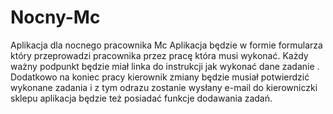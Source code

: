 # Nocny-Mc
Aplikacja dla nocnego pracownika Mc
Aplikacja będzie w formie formularza który przeprowadzi pracownika przez pracę która musi wykonać.
Każdy ważny podpunkt będzie miał linka do instrukcji jak wykonać dane zadanie .
Dodatkowo na koniec pracy kierownik zmiany będzie musiał potwierdzić wykonane zadania i z tym odrazu
zostanie wysłany e-mail do kierowniczki sklepu aplikacja będzie też posiadać funkcje dodawania zadań.
